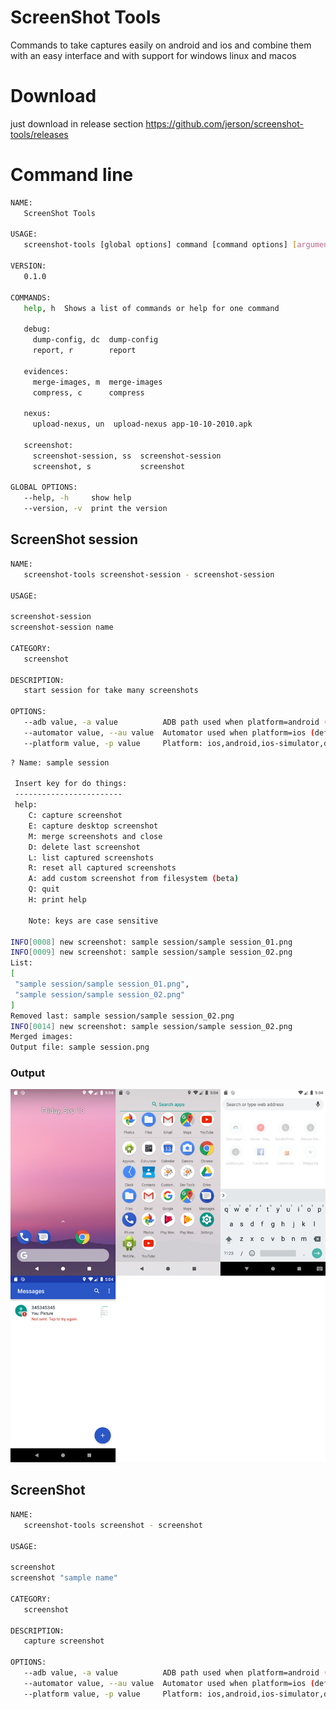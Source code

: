 # ScreenShot Tools

Commands to take captures easily on android and ios and combine them with an easy interface and with support for windows linux and macos

# Download

just download in release section https://github.com/jerson/screenshot-tools/releases

# Command line

```bash
NAME:
   ScreenShot Tools

USAGE:
   screenshot-tools [global options] command [command options] [arguments...]

VERSION:
   0.1.0

COMMANDS:
   help, h  Shows a list of commands or help for one command

   debug:
     dump-config, dc  dump-config
     report, r        report

   evidences:
     merge-images, m  merge-images
     compress, c      compress

   nexus:
     upload-nexus, un  upload-nexus app-10-10-2010.apk

   screenshot:
     screenshot-session, ss  screenshot-session
     screenshot, s           screenshot

GLOBAL OPTIONS:
   --help, -h     show help
   --version, -v  print the version

```

## ScreenShot session

```bash
NAME:
   screenshot-tools screenshot-session - screenshot-session

USAGE:

screenshot-session
screenshot-session name

CATEGORY:
   screenshot

DESCRIPTION:
   start session for take many screenshots

OPTIONS:
   --adb value, -a value          ADB path used when platform=android (default: "adb")
   --automator value, --au value  Automator used when platform=ios (default: "/usr/bin/automator")
   --platform value, -p value     Platform: ios,android,ios-simulator,desktop (default: "android")

```

```bash
? Name: sample session

 Insert key for do things:
 ------------------------
 help:
	C: capture screenshot
	E: capture desktop screenshot
	M: merge screenshots and close
	D: delete last screenshot
	L: list captured screenshots
	R: reset all captured screenshots
	A: add custom screenshot from filesystem (beta)
	Q: quit
	H: print help

	Note: keys are case sensitive

INFO[0008] new screenshot: sample session/sample session_01.png
INFO[0009] new screenshot: sample session/sample session_02.png
List:
[
 "sample session/sample session_01.png",
 "sample session/sample session_02.png"
]
Removed last: sample session/sample session_02.png
INFO[0014] new screenshot: sample session/sample session_02.png
Merged images:
Output file: sample session.png

```

### Output

![Sample output](./docs/output_session.png)

## ScreenShot

```bash
NAME:
   screenshot-tools screenshot - screenshot

USAGE:

screenshot
screenshot "sample name"

CATEGORY:
   screenshot

DESCRIPTION:
   capture screenshot

OPTIONS:
   --adb value, -a value          ADB path used when platform=android (default: "adb")
   --automator value, --au value  Automator used when platform=ios (default: "/usr/bin/automator")
   --platform value, -p value     Platform: ios,android,ios-simulator,desktop (default: "android")

```
